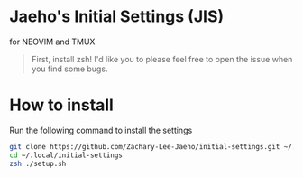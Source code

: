 # Jaeho's Initial Settings (JIS)
for NEOVIM and TMUX

> First, install zsh!
> I'd like you to please feel free to open the issue when you find some bugs.

# How to install 

Run the following command to install the settings

``` bash
git clone https://github.com/Zachary-Lee-Jaeho/initial-settings.git ~/.local/initial-settings
cd ~/.local/initial-settings
zsh ./setup.sh
```
